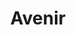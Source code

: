 ---
layout: women
meta: Pale Collared Blouse Tank
avail: In-Stock
details: Lace
material: Cotton
size: Fits Small
measure: L 22" W 19"
feature: Lorem ipsum dolor sit amet, consectetur adipiscing elit. Pellentesque at arcu consequat, ultrices velit ac, convallis augue. Sed egestas odio ut felis malesuada, sit amet tempor.
cost: $20.00
title: Avenir
image: tank-7.jpg
category: tanks
---